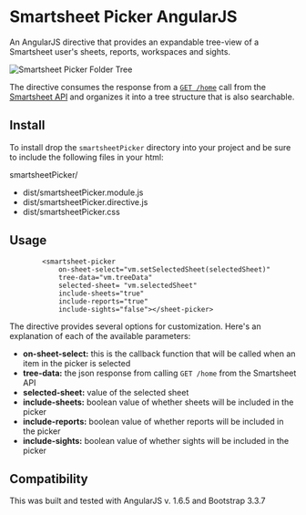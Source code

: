 # Smartsheet Picker AngularJS
An AngularJS directive that provides an expandable tree-view of a Smartsheet user's sheets, reports, workspaces and sights. 

![Smartsheet Picker Folder Tree](https://user-images.githubusercontent.com/4098/32123928-eca5352e-bb1a-11e7-8df8-56e2f527a16f.png)

The directive consumes the response from a [`GET /home`](https://smartsheet-platform.github.io/api-docs/#home) call from the [Smartsheet API](https://smartsheet-platform.github.io/api-docs/) and organizes it into a tree structure that is also searchable.


## Install
To install drop the `smartsheetPicker` directory into your project and be sure to include the following files in your html:

smartsheetPicker/
* dist/smartsheetPicker.module.js
* dist/smartsheetPicker.directive.js
* dist/smartsheetPicker.css


## Usage

            <smartsheet-picker
                on-sheet-select="vm.setSelectedSheet(selectedSheet)"
                tree-data="vm.treeData"
                selected-sheet= "vm.selectedSheet"
                include-sheets="true"
                include-reports="true"
                include-sights="false"></sheet-picker>

The directive provides several options for customization. Here's an explanation of each of the available parameters:
* **on-sheet-select:** this is the callback function that will be called when an item in the picker is selected
* **tree-data:** the json response from calling `GET /home` from the Smartsheet API
* **selected-sheet:** value of the selected sheet
* **include-sheets:** boolean value of whether sheets will be included in the picker 
* **include-reports:** boolean value of whether reports will be included in the picker 
* **include-sights:** boolean value of whether sights will be included in the picker 

## Compatibility
This was built and tested with AngularJS v. 1.6.5 and Bootstrap 3.3.7

